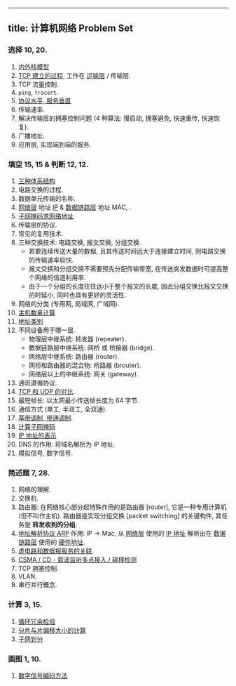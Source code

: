 
---
title: 计算机网络 Problem Set
---

### 选择 10, 20.

1. [内外核模型](/408/network/overview.md) 
1. [TCP 建立的过程](/408/network/tcp.md), 工作在 [运输层](/408/network/layered-network-model.md) / 传输层. 
1. TCP 流量控制. 
1. `ping`, `tracert`. 
1. [协议水平, 服务垂直](/408/network/protocol.md) 
1. 传输速率. 
1. 解决传输层的拥塞控制问题 (4 种算法: 慢启动, 拥塞避免, 快速重传, 快速恢复). 
1. 广播地址. 
1. 应用层, 实现端到端的服务. 

### 填空 15, 15 & 判断 12, 12.

1. [三种体系结构](/408/network/layered-network-model.md)
1. 电路交换的过程. 
1. 数据单元传输的名称. 
1. [网络层](/408/network/network-layer.md) 地址 [IP](/408/network/ip.md) & [数据链路层](/408/network/data-link-layer.md) 地址 MAC, . 
1. [子网掩码求网络地址](/408/network/subnet-mask.md)
1. 传输层的协议. 
1. 常见的复用技术. 
1. 三种交换技术: 电路交换, 报文交换, 分组交换.
    - 若要连续传送大量的数据, 且其传送时间远大于连接建立时间, 则电路交换的传输速率较快. 
    - 报文交换和分组交换不需要预先分配传输带宽, 在传送突发数据时可提高整个网络的信道利用率. 
    - 由于一个分组的长度往往远小于整个报文的长度, 因此分组交换比报文交换的时延小, 同时也具有更好的灵活性. 
1. 网络的分类 (专用网, 局域网, 广域网).
1. [主机数量计算](/408/network/address-count.md)
1. [地址类别](/408/network/ip-category.md)
1. 不同设备用于哪一层. 
    - 物理层中继系统: 转发器 (repeater).
    - 数据链路层中继系统: 网桥 或 桥接器 (bridge).
    - 网络层中继系统: 路由器 (router).
    - 网桥和路由器的混合物: 桥路器 (brouter).
    - 网络层以上的中继系统: 网关 (gateway). 
1. 通讯遵循协议. 
1. [TCP 和 UDP 的对比](/408/network/tcp-vs-udp.md). 
1. 最短帧长: 以太网最小传送帧长度为 64 字节. 
1. 通信方式 (单工, 半双工, 全双通). 
1. [基带调制, 带通调制](/408/network/modulation.md). 
1. [计算子网掩码](/408/network/subnet-mask.md) 
1. [IP 地址的表示](/408/network/dotted-decimal-notation.md) 
1. DNS 的作用: 将域名解析为 IP 地址. 
1. 模拟信号, 数字信号. 

### 简述题 7, 28. 

1. 网络的理解. 
1. 交换机. 
1. 路由器: 在⽹络核⼼部分起特殊作⽤的是路由器 [router], 它是⼀种专⽤计算机 (但不叫作主机). 路由器是实现分组交换 [packet switching] 的关键构件, 其任务是 **转发收到的分组**. 
1. [地址解析协议 ARP](/408/network/arp.md) 作用: $\text{IP} \to \text{Mac}$, 从 [网络层](/408/network/network-layer.md) 使用的 [IP 地址](/408/network/ip.md) 解析出在 [数据链路层](/408/network/data-link-layer.md) 使用的 [硬件地址](/408/network/ip-convert-mac.md). 
1. [虚电路和数据报服务的关联](/408/network/virtual-circuit-vs-datagram.md). 
1. [CSMA / CD - 载波监听多点接⼊ / 碰撞检测](/408/network/csma-cd.md)
1. TCP 拥塞控制. 
1. VLAN. 
1. 串行并行概念. 

### 计算 3, 15. 

1. [循环冗余检验](/408/network/cyclic-redundancy-check.md) 
1. [分片与片偏移大小的计算](/408/network/sharding-offset.md) 
1. [子网划分](/408/network/subnet-division.md)

### 画图 1, 10. 

1. [数字信号编码方法](/408/network/encoding-method.md)


